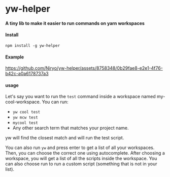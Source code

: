 # yw-helper
#### A tiny lib to make it easier to run commands on yarn workspaces

#### Install
`npm install -g yw-helper`

#### Example

https://github.com/Niryo/yw-helper/assets/8758348/0b29fae8-e2e1-4f76-b42c-a0a6178737a3



#### usage
Let's say you want to run the `test` command inside a workspace named my-cool-workspace. You can run:

- `yw cool test`
- `yw mcw test`
- `mycool test`
- Any other search term that matches your project name.

yw will find the closest match and will run the test script.

You can also run `yw` and press enter to get a list of all your workspaces. Then, you can choose the correct one using autocomplete. After choosing a workspace, you will get a list of all the scripts inside the workspace. You can also choose run to run a custom script (something that is not in your list).
